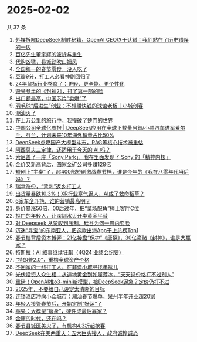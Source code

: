 # 2025-02-02

共 37 条

<!-- BEGIN 36KR -->
<!-- 最后更新时间 2025-02-02 16:16:31 +0800 -->
1. [外媒拆解DeepSeek制胜秘籍，OpenAI CEO终于认错：我们站在了历史错误的一边](https://36kr.com/p/3147635441211909)
1. [百亿先生董宇辉的波折与重生](https://36kr.com/p/3147868139608840)
1. [代购凶猛，县城劲吹山姆风](https://36kr.com/p/3147831650074377)
1. [全国统一的春节零食，没人吃了](https://36kr.com/p/3148167676173061)
1. [豆瓣9分，打工人必看神剧回归了](https://36kr.com/p/3147689284180487)
1. [24年鼠标行业卷疯了：更轻、更全能、更个性化](https://36kr.com/p/3149000586067713)
1. [毁誉参半的《封神2》，打了第一部的脸](https://36kr.com/p/3147831228324613)
1. [出口额最高，中国芯片“卖爆”了](https://36kr.com/p/3147560566217478)
1. [羽毛球“后进生”创业：不想赚快钱的球馆老板｜小城创客](https://36kr.com/p/3147924566366977)
1. [潮汕火了](https://36kr.com/p/3147763635575553)
1. [在上万公里的旅行中，我撞破了楚门的世界](https://36kr.com/p/3147542329907973)
1. [中国公司全球化周报 | DeepSeek应用在全球下载量居首/小鹏汽车进军爱尔兰、芬兰，计划未来10年海外销量占比50%](https://36kr.com/p/3147647199304450)
1. [DeepSeek点燃国产大模型斗志，RAG等核心技术被重估](https://36kr.com/p/3147514116594176)
1. [阿西莫夫三定律，还适用于今天的 AI 吗？](https://36kr.com/p/3148966476585730)
1. [索尼盖了一座「Sony Park」，我在里面发现了 Sony 的「精神内核」](https://36kr.com/p/3147581721533193)
1. [金价又新高背后，四家金矿公司多赚128亿](https://36kr.com/p/3148769795267329)
1. [短剧上“主桌”了，超400部短剧激战春节档，谁是今年的《我在八零年代当后妈》？](https://36kr.com/p/3148962189630216)
1. [瑞幸涨价，“背刺”返乡打工人](https://36kr.com/p/3147329369578241)
1. [出货量暴跌10.3%！XR行业寒气逼人，AI成了救命稻草？](https://36kr.com/p/3146561161362945)
1. [6家车企斗艳，谁的营销最高明？](https://36kr.com/p/3145974920157954)
1. [身价暴涨50倍，00后过年，把“菜场配角”捧上客厅C位](https://36kr.com/p/3146699404515847)
1. [抠门的年轻人，让深圳水贝开卖黄金平替](https://36kr.com/p/3146582711926281)
1. [对 Deepseek 从赞叹到压制，硅谷为何一周内变脸](https://36kr.com/p/3146127487080969)
1. [沉迷“寻宝”的东南亚人，把这款出海App干上总榜Top1](https://36kr.com/p/3146716012796673)
1. [春节档背后资本博弈：21亿接盘“保护”《唐探》，30亿豪赌《封神》，谁是大赢家？](https://36kr.com/p/3146126532139782)
1. [特斯拉：AI 叙事继续狂飙（4Q24 业绩会纪要）](https://36kr.com/p/3146025023150600)
1. [“特朗普2.0”，重构全球资产价格](https://36kr.com/p/3146010328521219)
1. [不回家的一线打工人，在非遗小城寻找年味儿](https://36kr.com/p/3145151908305666)
1. [光伏投资人众生相：从遍地黄金到如履薄冰，“天天说价格打不过别人”](https://36kr.com/p/3146108357876487)
1. [重磅！OpenAI推o3-mini新模型，被DeepSeek逼急？定价仍打不过](https://36kr.com/p/3147159755004679)
1. [2025年，不要给自己设定太清晰的目标](https://36kr.com/p/3118113467273472)
1. [连锁酒店冲向小众城市：潮汕春节爆单，泉州半年开业超20家](https://36kr.com/p/3146223050840832)
1. [年轻人接管春节后，开始定制“好运”了](https://36kr.com/p/3146067940071941)
1. [苹果：大模型“瘦身”，硬件成最后赢家？](https://36kr.com/p/3146025063996166)
1. [金庸的时代，还在吗？](https://36kr.com/p/3146553225796103)
1. [春节县城医美火了，有机构4.3折起抢客](https://36kr.com/p/3146223076989442)
1. [DeepSeek在美两重天：五大巨头接入，政府诚惶诚恐](https://36kr.com/p/3146488102656514)
<!-- END 36KR -->